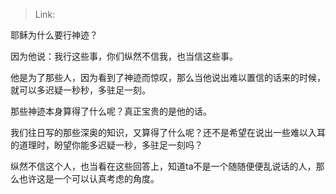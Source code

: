 > Link: 

耶稣为什么要行神迹？

因为他说：我行这些事，你们纵然不信我，也当信这些事。

他是为了那些人，因为看到了神迹而惊叹，那么当他说出难以置信的话来的时候，就可以多迟疑一秒秒，多驻足一刻。

那些神迹本身算得了什么呢？真正宝贵的是他的话。

我们往日写的那些深奥的知识，又算得了什么呢？还不是希望在说出一些难以入耳的道理时，盼望你能多迟疑一秒，多驻足一刻吗？

纵然不信这个人，也当看在这些回答上，知道ta不是一个随随便便乱说话的人，那么也许这是一个可以认真考虑的角度。
